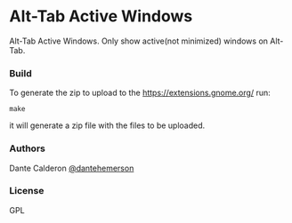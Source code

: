 # Alt-Tab Active Windows

Alt-Tab Active Windows. Only show active(not minimized) windows on Alt-Tab.

### Build

To generate the zip to upload to the https://extensions.gnome.org/ run:

```
make
```

it will generate a zip file with the files to be uploaded.

### Authors

Dante Calderon [@dantehemerson](https://github.com/dantehemerson)

### License

GPL
